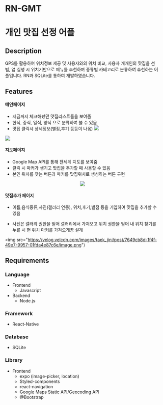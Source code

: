 # RN-GMT

# 개인 맛집 선정 어플
 

## Description  

GPS를 활용하여 위치정보 제공 및 사용자와의 위치 비교, 사용자 개개인의 맛집을 선별, 앱 실행 시 위치기반으로 메뉴를 추천하며 종류별 카테고리로 분류하여 추천하는 어플입니다. RN과 SQLite를 통하여 개발하였습니다.


## Features 
  

#### 메인페이지 

- 지금까지 체크해놨던 맛집리스트들을 보여줌
- 한식, 중식, 일식, 양식 으로 분류하여 볼 수 있음
- 맛집 클릭시 상세정보(별점,후기 등등이 나옴)
![](https://velog.velcdn.com/images/taek_jini/post/d5776390-db58-4a9f-bfa2-9d91e11a779d/image.png)

![](https://velog.velcdn.com/images/taek_jini/post/dacb743a-8cd9-4c0c-8b61-9414de67dbac/image.png)


#### 지도페이지

- Google Map API를 통해 전세계 지도를 보여줌
- 클릭 시 마커가 생기고 맛집을 추가할 때 사용할 수 있음
- 본인 위치를 찾는 버튼과 마커를 맛집위치로 생성하는 버튼 구현
 <p align='center'>
 <img src="https://velog.velcdn.com/images/taek_jini/post/36287171-7a88-4116-97d1-b9216a5cbfbe/image.png")
 </p>

#### 맛집추가 페이지
- 이름,음식종류,사진(갤러리 연동), 위치,후기,별점 등을 기입하여 맛집을 추가할 수 있음
- 사진은 갤러리 권한을 얻어 갤러리에서 가져오고 위치 권한을 얻어 내 위치 찾기를 누를 시 현 위치 마커를 가져오게끔 설계

  <p align='center'>
 <img src="https://velog.velcdn.com/images/taek_jini/post/7649cb8d-1f4f-49e7-9957-01fda4e87c6e/image.png")
  </p>


## Requirements

### Language

- Frontend
  - Javascript
- Backend
  - Node.js

### Framework

 - React-Native


### Database

 - SQLite

### Library

- Frontend
  - expo (image-picker, location)
  - Styled-components
  - react-navigation
  - Google Maps Static API/Geocoding API
  - @Bootstrap

  
